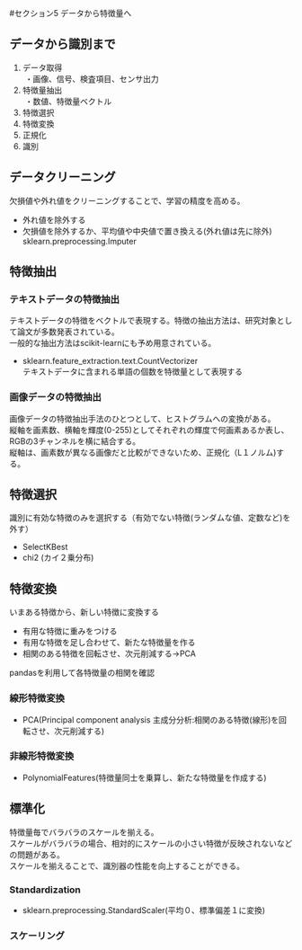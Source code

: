 #セクション5 データから特徴量へ

## データから識別まで
1. データ取得  
  ・画像、信号、検査項目、センサ出力
1. 特徴量抽出  
  ・数値、特徴量ベクトル
1. 特徴選択
1. 特徴変換
1. 正規化
1. 識別

## データクリーニング
欠損値や外れ値をクリーニングすることで、学習の精度を高める。
- 外れ値を除外する
- 欠損値を除外するか、平均値や中央値で置き換える(外れ値は先に除外)  
  sklearn.preprocessing.Imputer

## 特徴抽出
### テキストデータの特徴抽出
テキストデータの特徴をベクトルで表現する。特徴の抽出方法は、研究対象として論文が多数発表されている。  
一般的な抽出方法はscikit-learnにも予め用意されている。
- sklearn.feature_extraction.text.CountVectorizer  
  テキストデータに含まれる単語の個数を特徴量として表現する

###  画像データの特徴抽出
画像データの特徴抽出手法のひとつとして、ヒストグラムへの変換がある。  
縦軸を画素数、横軸を輝度(0-255)としてそれぞれの輝度で何画素あるか表し、RGBの3チャンネルを横に結合する。  
縦軸は、画素数が異なる画像だと比較ができないため、正規化（L１ノルム)する。

## 特徴選択
識別に有効な特徴のみを選択する（有効でない特徴(ランダムな値、定数など)を外す）
- SelectKBest
- chi2 (カイ２乗分布)

## 特徴変換
いまある特徴から、新しい特徴に変換する
* 有用な特徴に重みをつける
* 有用な特徴を足し合わせて、新たな特徴量を作る
* 相関のある特徴を回転させ、次元削減する→PCA

pandasを利用して各特徴量の相関を確認
### 線形特徴変換
- PCA(Principal component analysis 主成分分析:相関のある特徴(線形)を回転させ、次元削減する)

### 非線形特徴変換
- PolynomialFeatures(特徴量同士を乗算し、新たな特徴量を作成する)

## 標準化
特徴量毎でバラバラのスケールを揃える。  
スケールがバラバラの場合、相対的にスケールの小さい特徴が反映されないなどの問題がある。  
スケールを揃えることで、識別器の性能を向上することができる。  

### Standardization
- sklearn.preprocessing.StandardScaler(平均０、標準偏差１に変換)

### スケーリング
